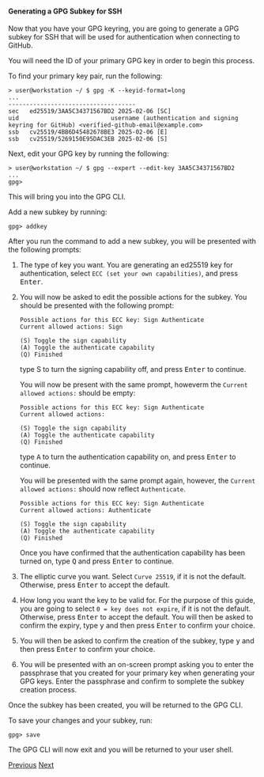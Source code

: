 #### Generating a GPG Subkey for SSH

Now that you have your GPG keyring, you are going to generate a GPG subkey for SSH that will be used for authentication when connecting to GitHub.

You will need the ID of your primary GPG key in order to begin this process.

To find your primary key pair, run the following:

```shell
> user@workstation ~/ $ gpg -K --keyid-format=long
...
------------------------------------
sec   ed25519/3AA5C34371567BD2 2025-02-06 [SC]
uid                          username (authentication and signing keyring for GitHub) <verified-github-email@example.com>
ssb   cv25519/4BB6D45482678BE3 2025-02-06 [E]
ssb   cv25519/5269150E95DAC3EB 2025-02-06 [S]
```

Next, edit your GPG key by running the following:

```shell
> user@workstation ~/ $ gpg --expert --edit-key 3AA5C34371567BD2
...
gpg>
```

This will bring you into the GPG CLI.

Add a new subkey by running:

```shell
gpg> addkey
```

After you run the command to add a new subkey, you will be presented with the following prompts:

1. The type of key you want. You are generating an ed25519 key for authentication, select `ECC (set your own capabilities)`, and press <kbd>Enter</kbd>.

2. You will now be asked to edit the possible actions for the subkey. You should be presented with the following prompt:
    ```
    Possible actions for this ECC key: Sign Authenticate
    Current allowed actions: Sign

   (S) Toggle the sign capability
   (A) Toggle the authenticate capability
   (Q) Finished
    ```
    type S to turn the signing capability off, and press <kbd>Enter</kbd> to continue.

    You will now be present with the same prompt, howeverm the `Current allowed actions:` should be empty:
    ```
    Possible actions for this ECC key: Sign Authenticate
    Current allowed actions:

   (S) Toggle the sign capability
   (A) Toggle the authenticate capability
   (Q) Finished
    ```
    type <kbd>A</kbd> to turn the authentication capability on, and press <kbd>Enter</kbd> to continue.

    You will be presented with the same prompt again, however, the `Current allowed actions:` should now reflect `Authenticate`.
    ```
    Possible actions for this ECC key: Sign Authenticate
    Current allowed actions: Authenticate

   (S) Toggle the sign capability
   (A) Toggle the authenticate capability
   (Q) Finished
    ``` 
    Once you have confirmed that the authentication capability has been turned on, type <kbd>Q</kbd> and press <kbd>Enter</kbd> to continue.

3. The elliptic curve you want. Select `Curve 25519`, if it is not the default. Otherwise, press <kbd>Enter</kbd> to accept the default.

4. How long you want the key to be valid for. For the purpose of this guide, you are going to select `0 = key does not expire`, if it is not the default. Otherwise, press <kbd>Enter</kbd> to accept the default. You will then be asked to confirm the expiry, type <kbd>y</kbd> and then press <kbd>Enter</kbd> to confirm your choice.

5. You will then be asked to confirm the creation of the subkey, type <kbd>y</kbd> and then press <kbd>Enter</kbd> to confirm your choice.

6. You will be presented with an on-screen prompt asking you to enter the passphrase that you created for your primary key when generating your GPG keys. Enter the passphrase and confirm to somplete the subkey creation process.

Once the subkey has been created, you will be returned to the GPG CLI.

To save your changes and your subkey, run:

```
gpg> save
```

The GPG CLI will now exit and you will be returned to your user shell.

<div>
  <a href="adding-your-gpg-signing-key-to-github.md">Previous</a>
  <a href="configuring-the-ssh-agent-to-use-gpg.md">Next</a>
</div>